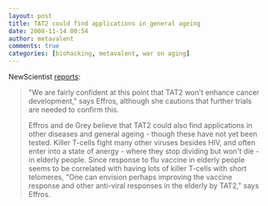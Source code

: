 ```yaml
---
layout: post
title: TAT2 could find applications in general ageing
date: 2008-11-14 00:54
author: metavalent
comments: true
categories: [biohacking, metavalent, war on aging]
---
```

NewScientist <a href="https://www.newscientist.com/article/dn16035">reports</a>:<blockquote>"We are fairly confident at this point that TAT2 won't enhance cancer development," says Effros, although she cautions that further trials are needed to confirm this.

Effros and de Grey believe that TAT2 could also find applications in other diseases and general ageing - though these have not yet been tested. Killer T-cells fight many other viruses besides HIV, and often enter into a state of anergy - where they stop dividing but won't die - in elderly people. Since response to flu vaccine in elderly people seems to be correlated with having lots of killer T-cells with short telomeres, "One can envision perhaps improving the vaccine response and other anti-viral responses in the elderly by TAT2," says Effros.</blockquote>

